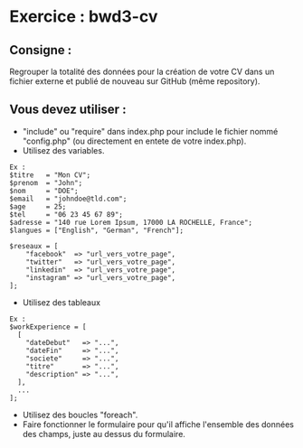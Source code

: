# Exercice : bwd3-cv

## Consigne :

Regrouper la totalité des données pour la création de votre CV dans un fichier externe et publié de nouveau sur GitHub (même repository).

## Vous devez utiliser :

* "include" ou "require" dans index.php pour include le fichier nommé "config.php" (ou directement en entete de votre index.php).
* Utilisez des variables. 
```
Ex :
$titre   = "Mon CV";
$prenom  = "John";
$nom     = "DOE";
$email   = "johndoe@tld.com";
$age     = 25;
$tel     = "06 23 45 67 89";
$adresse = "140 rue Lorem Ipsum, 17000 LA ROCHELLE, France";
$langues = ["English", "German", "French"];

$reseaux = [
    "facebook"  => "url_vers_votre_page",
    "twitter"   => "url_vers_votre_page",
    "linkedin"  => "url_vers_votre_page",
    "instagram" => "url_vers_votre_page",
];
```
* Utilisez des tableaux 
```
Ex : 
$workExperience = [
  [
    "dateDebut"   => "...",
    "dateFin"     => "...",
    "societe"     => "...",
    "titre"       => "...",
    "description" => "...",
  ],
  ...
];
```
* Utilisez des boucles "foreach".
* Faire fonctionner le formulaire pour qu'il affiche l'ensemble des données des champs, juste au dessus du formulaire.
